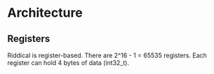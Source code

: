 # Architecture
## Registers
Riddical is register-based. There are 2^16 - 1 = 65535 registers. Each
register can hold 4 bytes of data (int32_t).
